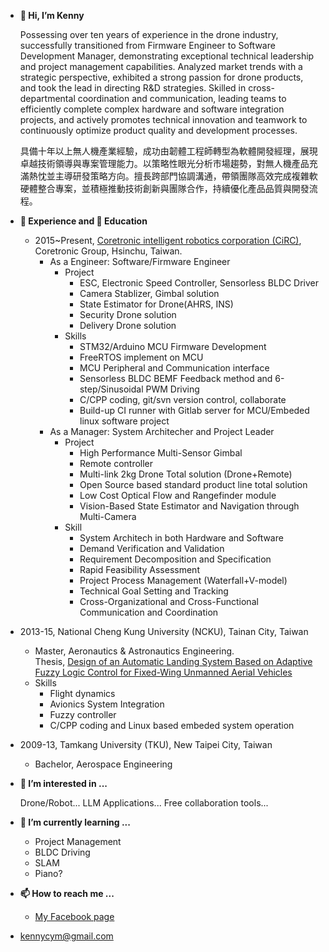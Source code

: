 - **👋 Hi, I’m Kenny**

  Possessing over ten years of experience in the drone industry, successfully transitioned from Firmware Engineer to Software Development Manager, demonstrating exceptional technical leadership and project management capabilities. Analyzed market trends with a strategic perspective, exhibited a strong passion for drone products, and took the lead in directing R&D strategies. Skilled in cross-departmental coordination and communication, leading teams to efficiently complete complex hardware and software integration projects, and actively promotes technical innovation and teamwork to continuously optimize product quality and development processes.

  
  具備十年以上無人機產業經驗，成功由韌體工程師轉型為軟體開發經理，展現卓越技術領導與專案管理能力。以策略性眼光分析市場趨勢，對無人機產品充滿熱忱並主導研發策略方向。擅長跨部門協調溝通，帶領團隊高效完成複雜軟硬體整合專案，並積極推動技術創新與團隊合作，持續優化產品品質與開發流程。

- **:office: Experience and :school: Education**

  - 2015~Present, [Coretronic intelligent robotics corporation (CiRC)](https://www.coretronic-robotics.com/), Coretronic Group, Hsinchu, Taiwan.  
    - As a Engineer: Software/Firmware Engineer 
      - Project
        - ESC, Electronic Speed Controller, Sensorless BLDC Driver
        - Camera Stablizer, Gimbal solution
        - State Estimator for Drone(AHRS, INS)
        - Security Drone solution
        - Delivery Drone solution
      - Skills
        - STM32/Arduino MCU Firmware Development
        - FreeRTOS implement on MCU
        - MCU Peripheral and Communication interface
        - Sensorless BLDC BEMF Feedback method and 6-step/Sinusoidal PWM Driving
        - C/CPP coding, git/svn version control, collaborate
        - Build-up CI runner with Gitlab server for MCU/Embeded linux software project 
    - As a Manager: System Architecher and Project Leader
      - Project
        - High Performance Multi-Sensor Gimbal
        - Remote controller 
        - Multi-link 2kg Drone Total solution (Drone+Remote)
        - Open Source based standard product line total solution
        - Low Cost Optical Flow and Rangefinder module
        - Vision-Based State Estimator and Navigation through Multi-Camera
      - Skill
        - System Architech in both Hardware and Software
        - Demand Verification and Validation
        - Requirement Decomposition and Specification
        - Rapid Feasibility Assessment
        - Project Process Management (Waterfall+V-model)
        - Technical Goal Setting and Tracking
        - Cross-Organizational and Cross-Functional Communication and Coordination
<!---
        - Demand Verification and Validation: Rigorously verify the source of requirements and ensure their rationality and feasibility, avoiding resource wastage due to inappropriate demands.
        - Requirement Decomposition and Specification: Utilize topological analysis methods to break down user needs into actionable specifications, concurrently producing clear requirement descriptions and test items.
        - Rapid Feasibility Assessment: Quickly evaluate technical feasibility at both the software and hardware levels based on theoretical foundations and team experience, providing a basis for project decisions.
        - Project Process Management (Waterfall+V-model): Employ a project management system to manage projects using a Waterfall combined with a V-model approach, ensuring that stakeholders (requesters, developers, and testers) collaborate under a unified information standard.
        - Technical Goal Setting and Tracking: Define clear technical goals, ensuring the team accurately understands and follows them, and monitor execution progress through established checkpoints to prevent deviation from the direction.
        - Cross-Organizational and Cross-Functional Communication and Coordination: Facilitate effective communication among stakeholders from different organizations and technical domains (mechanical, electrical, software/firmware), enhancing the collaborative efficiency of technical development and project execution.

        - 需求查證與驗證： 嚴謹核實需求來源，確保其合理性與可行性，避免因不當需求導致的資源浪費。
        - 需求展開與規格化： 運用拓樸分析方法，將使用者需求細化為可執行之規格，並同步產出清晰的需求描述與測試項目。
        - 快速可行性評估： 結合理論基礎與團隊經驗，迅速評估軟硬體層面的技術可行性，為專案決策提供依據。
        - 專案流程管理 (Waterfall+V-model)： 運用專案管理系統，以 Waterfall 結合 V-model 的方式管理專案，確保需求方、開發方及驗證方在統一的資訊標準下協同作業。
        - 技術目標設定與追蹤： 制定明確的技術目標，確保團隊準確理解並遵循，並透過設定查核點監控執行進度，避免偏離方向。
        - 跨組織與跨領域溝通協調： 促進不同組織與技術領域（機構、電子、軟韌體）的利害關係人進行有效溝通，提升技術開發與專案執行的協同效率。
--->
  - 2013-15, National Cheng Kung University (NCKU), Tainan City, Taiwan  
    - Master, Aeronautics & Astronautics Engineering.  
      Thesis, [Design of an Automatic Landing System Based on Adaptive Fuzzy Logic Control for Fixed-Wing Unmanned Aerial Vehicles](http://etds.lib.ncku.edu.tw/etdservice/view_metadata?etdun=U0026-0508201508255900&query_field1=keyword&query_word1=%E9%99%8D%E8%90%BD)
    - Skills
      - Flight dynamics
      - Avionics System Integration
      - Fuzzy controller
      - C/CPP coding and Linux based embeded system operation
  - 2009-13, Tamkang University (TKU), New Taipei City, Taiwan  
    - Bachelor, Aerospace Engineering  
  
- **👀 I’m interested in ...**

  Drone/Robot... LLM Applications... Free collaboration tools...
  
- **🌱 I’m currently learning ...**
  - Project Management
  - BLDC Driving
  - SLAM
  - Piano?

- **📫 How to reach me ...**

  - [My Facebook page](https://www.facebook.com/cp3196x04/)
<!---
  [Kenny's Blog: sharing things I learned during development](https://labujuice.github.io/my_blog/)
--->
  - <kennycym@gmail.com>


<!---
Labujuice/Labujuice is a ✨ special ✨ repository because its `README.md` (this file) appears on your GitHub profile.
You can click the Preview link to take a look at your changes.
--->
